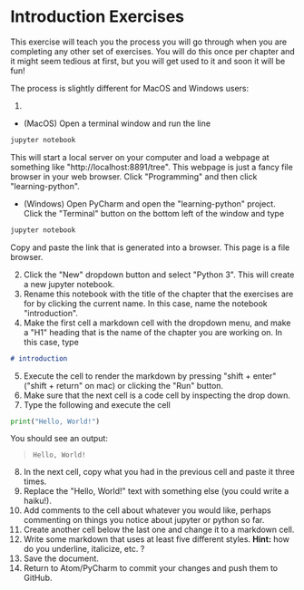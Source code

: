 # Introduction Exercises

This exercise will teach you the process you will go through when you are completing any other set of exercises. You will do this once per chapter and it might seem tedious at first, but you will get used to it and soon it will be fun!

The process is slightly different for MacOS and Windows users:

1.
 - (MacOS) Open a terminal window and run the line
```bash
jupyter notebook
```
This will start a local server on your computer and load a webpage at something like "http://localhost:8891/tree". This webpage is just a fancy file browser in your web browser. Click "Programming" and then click "learning-python".
 - (Windows)
Open PyCharm and open the "learning-python" project. Click the "Terminal" button on the bottom left of the window and type
```bash
jupyter notebook
```
Copy and paste the link that is generated into a browser. This page is a file browser.

2. Click the "New" dropdown button and select "Python 3". This will create a new jupyter notebook.
3. Rename this notebook with the title of the chapter that the exercises are for by clicking the current name. In this case, name the notebook "introduction".
4. Make the first cell a markdown cell with the dropdown menu, and make a "H1" heading that is the name of the chapter you are working on. In this case, type
```markdown
# introduction
```
5. Execute the cell to render the markdown by pressing "shift + enter" ("shift + return" on mac) or clicking the "Run" button.
6. Make sure that the next cell is a code cell by inspecting the drop down.
7. Type the following and execute the cell
```python
print("Hello, World!")
```
You should see an output:
> `Hello, World!`

8. In the next cell, copy what you had in the previous cell and paste it three times.
9. Replace the "Hello, World!" text with something else (you could write a haiku!).
10. Add comments to the cell about whatever you would like, perhaps commenting on things you notice about jupyter or python so far.
11. Create another cell below the last one and change it to a markdown cell.
12. Write some markdown that uses at least five different styles. **Hint:** how do you underline, italicize, etc. ?
13. Save the document.
14. Return to Atom/PyCharm to commit your changes and push them to GitHub.
